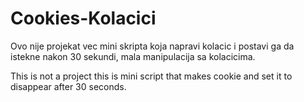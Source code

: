 # Cookies-Kolacici

Ovo nije projekat vec mini skripta koja napravi kolacic i postavi ga da istekne nakon 30 sekundi, mala manipulacija sa kolacicima.

This is not a project this is mini script that makes cookie and set it to disappear after 30 seconds.
